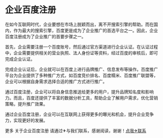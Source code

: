 # 企业百度注册

在如今互联网时代，企业要想在市场上脱颖而出，离不开搜索引擎的帮助。而在国内，作为最大的搜索引擎，百度更是成为了企业推广的首选平台之一。因此，企业百度注册成为了企业推广的首要步骤之一。

首先，企业需要注册一个百度账号，然后通过官方渠道进行企业认证。在认证过程中，企业需要提供相关的营业执照、法人身份证等资料，经过百度的审核后，即可完成企业认证。

完成企业认证后，企业就可以在百度上进行品牌推广、信息发布等操作。百度推广平台为企业提供了多种推广方式，如百度竞价排名、百度糯米、百度推广联盟等，企业可以根据自身需求选择合适的推广方式进行推广。

通过百度注册，企业可以将自身信息推送给更多的用户，提升品牌知名度和影响力。而且，百度还提供了丰富的数据分析工具，帮助企业了解用户需求，优化营销策略，提升推广效果。

通过企业百度注册，企业可以在互联网上获得更多的曝光和机会，提升企业竞争力，实现更好的发展。

更多 关于企业百度注册 请通过✈与我们联系，感谢阅读，谢谢！[点我✈联系](https://lm.k02.cc)